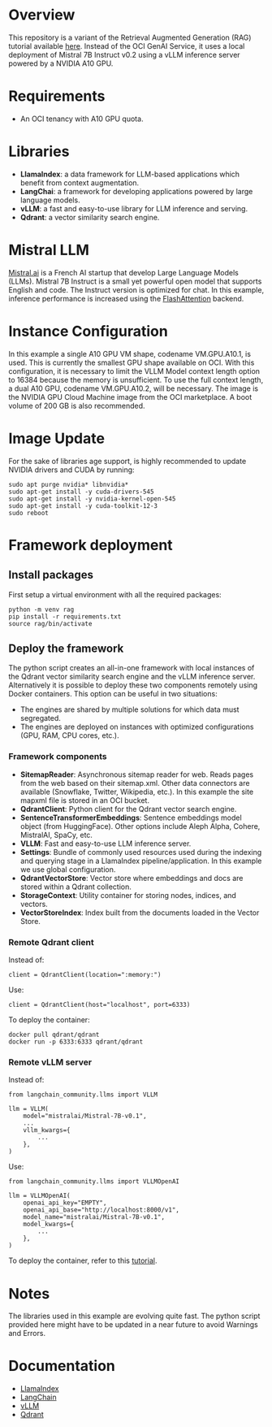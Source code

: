 # Overview

This repository is a variant of the Retrieval Augmented Generation (RAG) tutorial available [here](https://github.com/oracle-devrel/technology-engineering/tree/main/ai-and-app-modernisation/ai-services/generative-ai-service/rag-genai/files). Instead of the OCI GenAI Service, it uses a local deployment of Mistral 7B Instruct v0.2 using a vLLM inference server powered by a NVIDIA A10 GPU.

# Requirements

* An OCI tenancy with A10 GPU quota.

# Libraries

* **LlamaIndex**: a data framework for LLM-based applications which benefit from context augmentation.
* **LangChai**: a framework for developing applications powered by large language models.
* **vLLM**: a fast and easy-to-use library for LLM inference and serving.
* **Qdrant**: a vector similarity search engine.

# Mistral LLM

[Mistral.ai](https://mistral.ai/) is a French AI startup that develop Large Language Models (LLMs). Mistral 7B Instruct is a small yet powerful open model that supports English and code. The Instruct version is optimized for chat. In this example, inference performance is increased using the [FlashAttention](https://huggingface.co/docs/text-generation-inference/conceptual/flash_attention) backend.

# Instance Configuration

In this example a single A10 GPU VM shape, codename VM.GPU.A10.1, is used. This is currently the smallest GPU shape available on OCI. With this configuration, it is necessary to limit the VLLM Model context length option to 16384 because the memory is unsufficient. To use the full context length, a dual A10 GPU, codename VM.GPU.A10.2, will be necessary.
The image is the NVIDIA GPU Cloud Machine image from the OCI marketplace.
A boot volume of 200 GB is also recommended.

# Image Update

For the sake of libraries age support, is highly recommended to update NVIDIA drivers and CUDA by running:

```
sudo apt purge nvidia* libnvidia*
sudo apt-get install -y cuda-drivers-545
sudo apt-get install -y nvidia-kernel-open-545
sudo apt-get install -y cuda-toolkit-12-3
sudo reboot
```

# Framework deployment

## Install packages

First setup a virtual environment with all the required packages:

```
python -m venv rag
pip install -r requirements.txt
source rag/bin/activate
```

## Deploy the framework

The python script creates an all-in-one framework with local instances of the Qdrant vector similarity search engine and the vLLM inference server. Alternatively it is possible to deploy these two components remotely using Docker containers. This option can be useful in two situations:
* The engines are shared by multiple solutions for which data must segregated.
* The engines are deployed on instances with optimized configurations (GPU, RAM, CPU cores, etc.).

### Framework components

* **SitemapReader**: Asynchronous sitemap reader for web. Reads pages from the web based on their sitemap.xml. Other data connectors are available (Snowflake, Twitter, Wikipedia, etc.). In this example the site mapxml file is stored in an OCI bucket.
* **QdrantClient**: Python client for the Qdrant vector search engine.
* **SentenceTransformerEmbeddings**: Sentence embeddings model object (from HuggingFace). Other options include Aleph Alpha, Cohere, MistralAI, SpaCy, etc.
* **VLLM**: Fast and easy-to-use LLM inference server.
* **Settings**: Bundle of commonly used resources used during the indexing and querying stage in a LlamaIndex pipeline/application. In this example we use global configuration.
* **QdrantVectorStore**: Vector store where embeddings and docs are stored within a Qdrant collection.
* **StorageContext**: Utility container for storing nodes, indices, and vectors.
* **VectorStoreIndex**: Index built from the documents loaded in the Vector Store.

### Remote Qdrant client

Instead of:
```
client = QdrantClient(location=":memory:")
```
Use:
```
client = QdrantClient(host="localhost", port=6333)
```

To deploy the container:
```
docker pull qdrant/qdrant
docker run -p 6333:6333 qdrant/qdrant
```

### Remote vLLM server

Instead of:
```
from langchain_community.llms import VLLM

llm = VLLM(
    model="mistralai/Mistral-7B-v0.1",
    ...
    vllm_kwargs={
        ...
    },
)
```
Use:
```
from langchain_community.llms import VLLMOpenAI

llm = VLLMOpenAI(
    openai_api_key="EMPTY",
    openai_api_base="http://localhost:8000/v1",
    model_name="mistralai/Mistral-7B-v0.1",
    model_kwargs={
        ...
    },
)
```
To deploy the container, refer to this [tutorial](https://github.com/oracle-devrel/technology-engineering/tree/main/cloud-infrastructure/ai-infra-gpu/GPU/vllm-mistral).

# Notes

The libraries used in this example are evolving quite fast. The python script provided here might have to be updated in a near future to avoid Warnings and Errors.

# Documentation

* [LlamaIndex](https://docs.llamaindex.ai/en/stable/)
* [LangChain](https://python.langchain.com/docs/get_started/introduction)
* [vLLM](https://docs.vllm.ai/en/latest/)
* [Qdrant](https://qdrant.tech/documentation/)